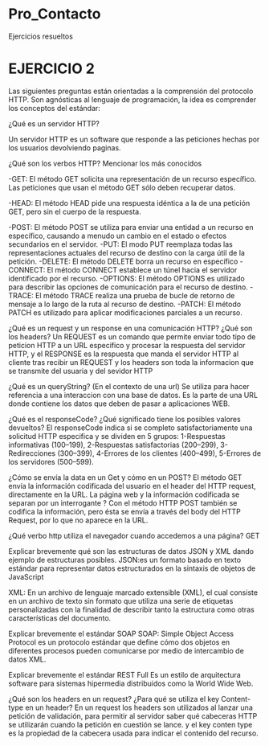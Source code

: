 # Pro_Contacto
Ejercicios resueltos 

# EJERCICIO 2
Las siguientes preguntas están orientadas a la comprensión del protocolo HTTP. Son agnósticas al lenguaje de programación, la idea es comprender los conceptos del estándar:

¿Qué es un servidor HTTP? 

Un servidor HTTP es un software que responde a las peticiones hechas por los usuarios devolviendo paginas.

¿Qué son los verbos HTTP? Mencionar los más conocidos

-GET: El método GET  solicita una representación de un recurso específico. Las peticiones que usan el método GET sólo deben recuperar datos.

-HEAD: El método HEAD pide una respuesta idéntica a la de una petición GET, pero sin el cuerpo de la respuesta.

-POST: El método POST se utiliza para enviar una entidad a un recurso en específico, causando a menudo un cambio en el estado o efectos secundarios en el servidor.
-PUT: El modo PUT reemplaza todas las representaciones actuales del recurso de destino con la carga útil de la petición.
-DELETE: El método DELETE borra un recurso en específico
-CONNECT: El método CONNECT establece un túnel hacia el servidor identificado por el recurso.
-OPTIONS: El método OPTIONS es utilizado para describir las opciones de comunicación para el recurso de destino.
-TRACE: El método TRACE  realiza una prueba de bucle de retorno de mensaje a lo largo de la ruta al recurso de destino.
-PATCH: El método PATCH  es utilizado para aplicar modificaciones parciales a un recurso.

¿Qué es un request y un response en una comunicación HTTP? ¿Qué son los headers? 
Un REQUEST es un comando que permite enviar todo tipo de peticion HTTP a un URL especifico y procesar la respuesta del servidor HTTP, y el RESPONSE es la respuesta que manda el servidor HTTP al cliente tras recibir un REQUEST y los headers son toda la informacion que se transmite del usuaria y del sevidor HTTP 

¿Qué es un queryString? (En el contexto de una url)
Se utiliza para hacer referencia a una interaccion con una base de datos. Es la parte de una URL donde contiene los datos que deben de pasar a aplicaciones WEB.

¿Qué es el responseCode? ¿Qué significado tiene los posibles valores devueltos?
El responseCode indica si se completo satisfactoriamente una solicitud HTTP especifica y se dividen en 5 grupos:
1-Respuestas informativas (100–199),
2-Respuestas satisfactorias (200–299),
3-Redirecciones (300–399),
4-Errores de los clientes (400–499),
5-Errores de los servidores (500–599).

¿Cómo se envía la data en un Get y cómo en un POST? 
El método GET envía la información codificada del usuario en el header del HTTP request, directamente en la URL. La página web y la información codificada se separan por un interrogante ?
Con el método HTTP POST también se codifica la información, pero ésta se envía a través del body del HTTP Request, por lo que no aparece en la URL.

¿Qué verbo http utiliza el navegador cuando accedemos a una página?
GET

Explicar brevemente qué son las estructuras de datos JSON y XML dando ejemplo de estructuras posibles.
JSON:es un formato basado en texto estándar para representar datos estructurados en la sintaxis de objetos de JavaScript

XML: En un archivo de lenguaje marcado extensible (XML), el cual consiste en un archivo de texto sin formato que utiliza una serie de etiquetas personalizadas con la finalidad de describir tanto la estructura como otras características del documento.


Explicar brevemente el estándar SOAP
SOAP: Simple Object Access Protocol es un protocolo estándar que define cómo dos objetos en diferentes procesos pueden comunicarse por medio de intercambio de datos XML.

Explicar brevemente el estándar REST Full
Es un estilo de arquitectura software para sistemas hipermedia distribuidos como la World Wide Web.

¿Qué son los headers en un request? ¿Para qué se utiliza el key Content-type en un header?
En un request los headers son utilizados al lanzar una petición de validación, para permitir al servidor saber qué cabeceras HTTP se utilizarán cuando la petición en cuestión se lance. 
y el key conten type es la propiedad de la cabecera usada para indicar el contenido del recurso.
